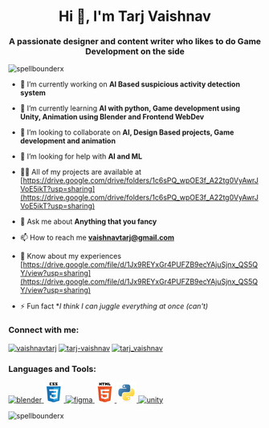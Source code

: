 <h1 align="center">Hi 👋, I'm Tarj Vaishnav</h1>
<h3 align="center">A passionate designer and content writer who likes to do Game Development on the side</h3>

<p align="left"> <img src="https://komarev.com/ghpvc/?username=spellbounderx&label=Profile%20views&color=0e75b6&style=flat" alt="spellbounderx" /> </p>

- 🔭 I’m currently working on **AI Based suspicious activity detection system**

- 🌱 I’m currently learning **AI with python, Game development using Unity, Animation using Blender and Frontend WebDev**

- 👯 I’m looking to collaborate on **AI, Design Based projects, Game development and animation**

- 🤝 I’m looking for help with **AI and ML**

- 👨‍💻 All of my projects are available at [https://drive.google.com/drive/folders/1c6sPQ_wpOE3f_A22tg0VyAwrJVoE5ikT?usp=sharing](https://drive.google.com/drive/folders/1c6sPQ_wpOE3f_A22tg0VyAwrJVoE5ikT?usp=sharing)

- 💬 Ask me about **Anything that you fancy**

- 📫 How to reach me **vaishnavtarj@gmail.com**

- 📄 Know about my experiences [https://drive.google.com/file/d/1Jx9REYxGr4PUFZB9ecYAjuSjnx_QS5QY/view?usp=sharing](https://drive.google.com/file/d/1Jx9REYxGr4PUFZB9ecYAjuSjnx_QS5QY/view?usp=sharing)

- ⚡ Fun fact **I think I can juggle everything at once (*can't)**

<h3 align="left">Connect with me:</h3>
<p align="left">
<a href="https://twitter.com/vaishnavtarj" target="blank"><img align="center" src="https://raw.githubusercontent.com/rahuldkjain/github-profile-readme-generator/master/src/images/icons/Social/twitter.svg" alt="vaishnavtarj" height="30" width="40" /></a>
<a href="https://linkedin.com/in/tarj-vaishnav" target="blank"><img align="center" src="https://raw.githubusercontent.com/rahuldkjain/github-profile-readme-generator/master/src/images/icons/Social/linked-in-alt.svg" alt="tarj-vaishnav" height="30" width="40" /></a>
<a href="https://instagram.com/tarj_vaishnav" target="blank"><img align="center" src="https://raw.githubusercontent.com/rahuldkjain/github-profile-readme-generator/master/src/images/icons/Social/instagram.svg" alt="tarj_vaishnav" height="30" width="40" /></a>
</p>

<h3 align="left">Languages and Tools:</h3>
<p align="left"> <a href="https://www.blender.org/" target="_blank" rel="noreferrer"> <img src="https://download.blender.org/branding/community/blender_community_badge_white.svg" alt="blender" width="40" height="40"/> </a> <a href="https://www.w3schools.com/css/" target="_blank" rel="noreferrer"> <img src="https://raw.githubusercontent.com/devicons/devicon/master/icons/css3/css3-original-wordmark.svg" alt="css3" width="40" height="40"/> </a> <a href="https://www.figma.com/" target="_blank" rel="noreferrer"> <img src="https://www.vectorlogo.zone/logos/figma/figma-icon.svg" alt="figma" width="40" height="40"/> </a> <a href="https://www.w3.org/html/" target="_blank" rel="noreferrer"> <img src="https://raw.githubusercontent.com/devicons/devicon/master/icons/html5/html5-original-wordmark.svg" alt="html5" width="40" height="40"/> </a> <a href="https://www.python.org" target="_blank" rel="noreferrer"> <img src="https://raw.githubusercontent.com/devicons/devicon/master/icons/python/python-original.svg" alt="python" width="40" height="40"/> </a> <a href="https://unity.com/" target="_blank" rel="noreferrer"> <img src="https://www.vectorlogo.zone/logos/unity3d/unity3d-icon.svg" alt="unity" width="40" height="40"/> </a> </p>

<p><img align="center" src="https://github-readme-stats.vercel.app/api/top-langs?username=spellbounderx&show_icons=true&locale=en&layout=compact" alt="spellbounderx" /></p>

